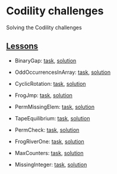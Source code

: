 # Codility challenges
Solving the Codility challenges

## [Lessons](https://app.codility.com/programmers/lessons)

- BinaryGap: [task](https://app.codility.com/programmers/lessons/1-iterations/binary_gap/), [solution](https://github.com/turovnd/codility-challenge/blob/master/solutions/BinaryGap.js)

- OddOccurrencesInArray: [task](https://app.codility.com/programmers/lessons/2-arrays/odd_occurrences_in_array/), [solution](https://github.com/turovnd/codility-challenge/blob/master/solutions/OddOccurrencesInArray.js)
- CyclicRotation: [task](https://app.codility.com/programmers/lessons/2-arrays/cyclic_rotation/), [solution](https://github.com/turovnd/codility-challenge/blob/master/solutions/CyclicRotation.js)

- FrogJmp: [task](https://app.codility.com/programmers/lessons/3-time_complexity/frog_jmp/), [solution](https://github.com/turovnd/codility-challenge/blob/master/solutions/FrogJmp.js)
- PermMissingElem: [task](https://app.codility.com/programmers/lessons/3-time_complexity/perm_missing_elem/), [solution](https://github.com/turovnd/codility-challenge/blob/master/solutions/PermMissingElem.js)
- TapeEquilibrium: [task](https://app.codility.com/programmers/lessons/3-time_complexity/tape_equilibrium/), [solution](https://github.com/turovnd/codility-challenge/blob/master/solutions/TapeEquilibrium.js)

- PermCheck: [task](https://app.codility.com/programmers/lessons/4-counting_elements/perm_check/), [solution](https://github.com/turovnd/codility-challenge/blob/master/solutions/PermCheck.js)
- FrogRiverOne: [task](https://app.codility.com/programmers/lessons/4-counting_elements/frog_river_one/), [solution](https://github.com/turovnd/codility-challenge/blob/master/solutions/FrogRiverOne.js)
- MaxCounters: [task](https://app.codility.com/programmers/lessons/4-counting_elements/max_counters/), [solution](https://github.com/turovnd/codility-challenge/blob/master/solutions/MaxCounters.js)
- MissingInteger: [task](https://app.codility.com/programmers/lessons/4-counting_elements/missing_integer/), [solution](https://github.com/turovnd/codility-challenge/blob/master/solutions/MissingInteger.js)
